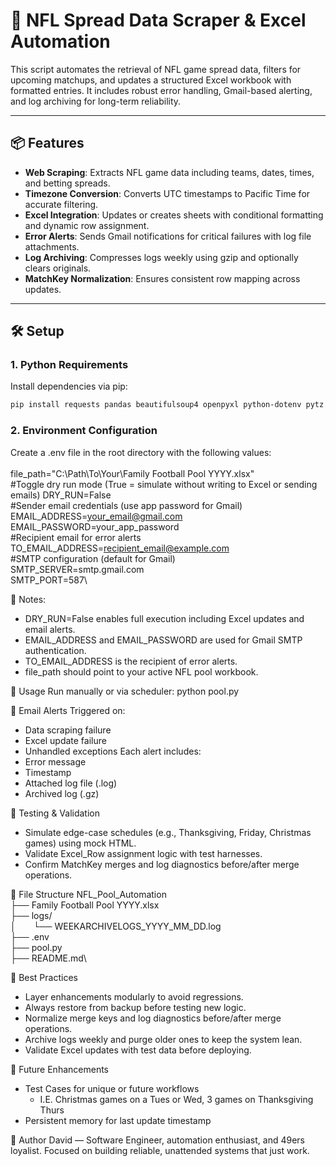 # 🏈 NFL Spread Data Scraper & Excel Automation

This script automates the retrieval of NFL game spread data, filters for upcoming matchups, and updates a structured Excel workbook with formatted entries. It includes robust error handling, Gmail-based alerting, and log archiving for long-term reliability.

---

## 📦 Features

- **Web Scraping**: Extracts NFL game data including teams, dates, times, and betting spreads.
- **Timezone Conversion**: Converts UTC timestamps to Pacific Time for accurate filtering.
- **Excel Integration**: Updates or creates sheets with conditional formatting and dynamic row assignment.
- **Error Alerts**: Sends Gmail notifications for critical failures with log file attachments.
- **Log Archiving**: Compresses logs weekly using gzip and optionally clears originals.
- **MatchKey Normalization**: Ensures consistent row mapping across updates.

---

## 🛠️ Setup

### 1. Python Requirements

Install dependencies via pip:

```bash
pip install requests pandas beautifulsoup4 openpyxl python-dotenv pytz
```

### 2. Environment Configuration
Create a .env file in the root directory with the following values:\
\
file_path="C:\\Path\\To\\Your\\Family Football Pool YYYY.xlsx"\
#Toggle dry run mode (True = simulate without writing to Excel or sending emails)
DRY_RUN=False\
#Sender email credentials (use app password for Gmail)\
EMAIL_ADDRESS=your_email@gmail.com\
EMAIL_PASSWORD=your_app_password\
#Recipient email for error alerts\
TO_EMAIL_ADDRESS=recipient_email@example.com\
#SMTP configuration (default for Gmail)\
SMTP_SERVER=smtp.gmail.com\
SMTP_PORT=587\

🧠 Notes:
- DRY_RUN=False enables full execution including Excel updates and email alerts.
- EMAIL_ADDRESS and EMAIL_PASSWORD are used for Gmail SMTP authentication.
- TO_EMAIL_ADDRESS is the recipient of error alerts.
- file_path should point to your active NFL pool workbook.

🚀 Usage
Run manually or via scheduler:
python pool.py

📧 Email Alerts
Triggered on:
- Data scraping failure
- Excel update failure
- Unhandled exceptions
Each alert includes:
- Error message
- Timestamp
- Attached log file (.log)
- Archived log (.gz)

🧪 Testing & Validation
- Simulate edge-case schedules (e.g., Thanksgiving, Friday, Christmas games) using mock HTML.
- Validate Excel_Row assignment logic with test harnesses.
- Confirm MatchKey merges and log diagnostics before/after merge operations.

📁 File Structure
NFL_Pool_Automation\
├── Family Football Pool YYYY.xlsx\
├── logs/\
│&emsp;&emsp;└── WEEKARCHIVELOGS_YYYY_MM_DD.log\
├── .env\
├── pool.py\
├── README.md\



🧠 Best Practices
- Layer enhancements modularly to avoid regressions.
- Always restore from backup before testing new logic.
- Normalize merge keys and log diagnostics before/after merge operations.
- Archive logs weekly and purge older ones to keep the system lean.
- Validate Excel updates with test data before deploying.

📌 Future Enhancements
- Test Cases for unique or future workflows 
  - I.E. Christmas games on a Tues or Wed, 3 games on Thanksgiving Thurs
- Persistent memory for last update timestamp

🏈 Author
David — Software Engineer, automation enthusiast, and 49ers loyalist.
Focused on building reliable, unattended systems that just work.
